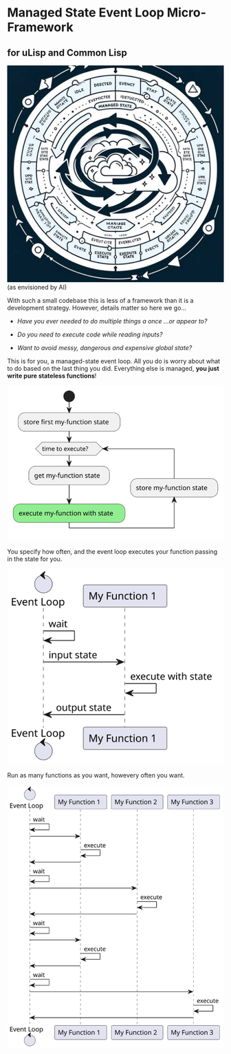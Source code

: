 
# Managed State Event Loop Micro-Framework
## for uLisp and Common Lisp

![Managed State Event Loop as Envisioned by AI](docs/managed-state-event-loop.jpg?raw=true)(as envisioned by AI)


With such a small codebase this is less of a framework than it is a development 
strategy.  However, details matter so here we go...

* _Have you ever needed to do multiple things a once ...or appear to?_

* _Do you need to execute code while reading inputs?_

* _Want to avoid messy, dangerous and expensive global state?_

This is for you, a managed-state event loop.  All you do is worry about what 
to do based on the last thing you did.  Everything else is managed, **you
just write pure stateless functions**!

![managed function state](docs/function-state.svg?raw=true)

You specify how often, and the event loop executes your function passing in the state for you.

![event loop](docs/event-loop.svg?raw=true)

Run as many functions as you want, howevery often you want.

![multiple functions](docs/multi-functs-sequence.svg?raw=true)

